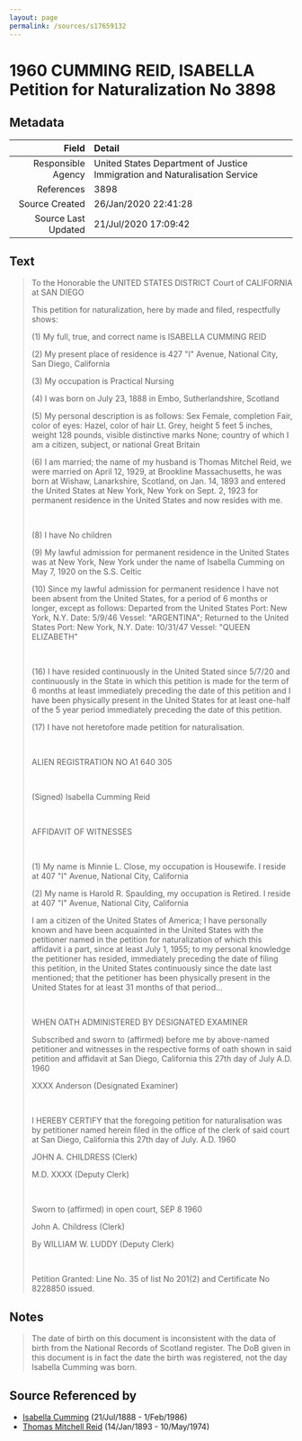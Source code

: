 ```yaml
---
layout: page
permalink: /sources/s17659132
---
```


# 1960 CUMMING REID, ISABELLA Petition for Naturalization No 3898

## Metadata

Field | Detail
---:|:---
Responsible Agency | United States Department of Justice Immigration and Naturalisation Service
References | 3898
Source Created | 26/Jan/2020 22:41:28
Source Last Updated | 21/Jul/2020 17:09:42

## Text

> To the Honorable the UNITED STATES DISTRICT Court of CALIFORNIA at SAN DIEGO
>
> This petition for naturalization, here by made and filed, respectfully shows:
>
> (1) My full, true, and correct name is ISABELLA CUMMING REID
>
> (2) My present place of residence is 427 "I" Avenue, National City, San Diego, California
>
> (3) My occupation is Practical Nursing
>
> (4) I was born on July 23, 1888 in Embo, Sutherlandshire, Scotland
>
> (5) My personal description is as follows: Sex Female, completion Fair, color of eyes: Hazel, color of hair Lt. Grey, height 5 feet 5 inches, weight 128 pounds, visible distinctive marks None; country of which I am a citizen, subject, or national Great Britain
>
> (6) I am married; the name of my husband is Thomas Mitchel Reid, we were married on April 12, 1929, at Brookline Massachusetts, he was born at Wishaw, Lanarkshire, Scotland, on Jan. 14, 1893 and entered the United States at New York, New York on Sept. 2, 1923 for permanent residence in the United States and now resides with me.
>
> <br/>
>
> (8) I have No children
>
> (9) My lawful admission for permanent residence in the United States was at New York, New York under the name of Isabella Cumming on May 7, 1920 on the S.S. Celtic
>
> (10) Since my lawful admission for permanent residence I have not been absent from the United States, for a period of 6 months or longer, except as follows: Departed from the United States Port: New York, N.Y. Date: 5/9/46 Vessel: "ARGENTINA"; Returned to the United States Port: New York, N.Y. Date: 10/31/47 Vessel: "QUEEN ELIZABETH"
>
> <br/>
>
> (16) I have resided continuously in the United Stated since 5/7/20 and continuously in the State in which this petition is made for the term of 6 months at least immediately preceding the date of this petition and I have been physically present in the United States for at least one-half of the 5 year period immediately preceding the date of this petition.
>
> (17) I have not heretofore made petition for naturalisation.
>
> <br/>
>
> ALIEN REGISTRATION NO A1 640 305
>
> <br/>
>
> (Signed) Isabella Cumming Reid
>
> <br/>
>
> AFFIDAVIT OF WITNESSES
>
> <br/>
>
> (1) My name is Minnie L. Close, my occupation is Housewife. I reside at 407 "I" Avenue, National City, California
>
> (2) My name is Harold R. Spaulding, my occupation is Retired. I reside at 407 "I" Avenue, National City, California
>
> I am a citizen of the United States of America; I have personally known and have been acquainted in the United States with the petitioner named in the petition for naturalization of which this affidavit i a part, since at least July 1, 1955; to my personal knowledge the petitioner has resided, immediately preceding the date of filing this petition, in the United States continuously since the date last mentioned; that the petitioner has been physically present in the United States for at least 31 months of that period...
>
> <br/>
>
> WHEN OATH ADMINISTERED BY DESIGNATED EXAMINER
>
> Subscribed and sworn to (affirmed) before me by above-named petitioner and witnesses in the respective forms of oath shown in said petition and affidavit at San Diego, California this 27th day of July A.D. 1960
>
> XXXX Anderson (Designated Examiner)
>
> <br/>
>
> I HEREBY CERTIFY that the foregoing petition for naturalisation was by petitioner named herein filed in the office of the clerk of said court at San Diego, California this 27th day of July. A.D. 1960
>
> JOHN A. CHILDRESS (Clerk)
>
> M.D. XXXX (Deputy Clerk)
>
> <br/>
>
> Sworn to (affirmed) in open court, SEP 8 1960
>
> John A. Childress (Clerk)
>
> By WILLIAM W. LUDDY (Deputy Clerk)
>
> <br/>
>
> Petition Granted: Line No. 35 of list No 201(2) and Certificate No 8228850 issued.
>

## Notes

> The date of birth on this document is inconsistent with the data of birth from the National Records of Scotland register. The DoB given in this document is in fact the date the birth was registered, not the day Isabella Cumming was born.
>


## Source Referenced by

* [Isabella Cumming](../people/@84684994@-isabella-cumming-b1888-7-21-d1986-2-1.md) (21/Jul/1888 - 1/Feb/1986)
* [Thomas Mitchell Reid](../people/@2617088@-thomas-mitchell-reid-b1893-1-14-d1974-5-10.md) (14/Jan/1893 - 10/May/1974)
